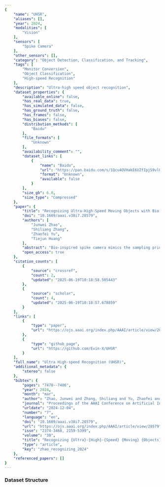 ```yaml
---
{
    "name": "UHSR",
    "aliases": [],
    "year": 2024,
    "modalities": [
        "Vision"
    ],
    "sensors": [
        "Spike Camera"
    ],
    "other_sensors": [],
    "category": "Object Detection, Classification, and Tracking",
    "tags": [
        "Monitor Conversion",
        "Object Classification",
        "High-speed Recognition"
    ],
    "description": "Ultra-high speed object recognition",
    "dataset_properties": {
        "available_online": false,
        "has_real_data": true,
        "has_simulated_data": false,
        "has_ground_truth": false,
        "has_frames": false,
        "has_biases": false,
        "distribution_methods": [
            "Baidu"
        ],
        "file_formats": [
            "Unknown"
        ],
        "availability_comment": "",
        "dataset_links": [
            {
                "name": "Baidu",
                "url": "https://pan.baidu.com/s/1Qcu4OVHakE6VZfIpjS9vlQ?pwd=asin",
                "format": "Unknown",
                "available": false
            }
        ],
        "size_gb": 6.0,
        "size_type": "Compressed"
    },
    "paper": {
        "title": "Recognizing Ultra-High-Speed Moving Objects with Bio-Inspired Spike Camera",
        "doi": "10.1609/aaai.v38i7.28579",
        "authors": [
            "Junwei Zhao",
            "Shiliang Zhang",
            "Zhaofei Yu",
            "Tiejun Huang"
        ],
        "abstract": "Bio-inspired spike camera mimics the sampling principle of primate fovea. It presents high temporal resolution and dynamic range, showing great promise in fast-moving object recognition. However, the physical limit of CMOS technology in spike cameras still hinders their capability of recognizing ultra-high-speed moving objects, e.g., extremely fast motions cause blur during the imaging process of spike cameras. This paper presents the first theoretical analysis for the causes of spiking motion blur and proposes a robust representation that addresses this issue through temporal-spatial context learning. The proposed method leverages multi-span feature aggregation to capture temporal cues and employs residual deformable convolution to model spatial correlation among neighbouring pixels. Additionally, this paper contributes an original real-captured spiking recognition dataset consisting of 12,000 ultra-high-speed (equivalent speed &gt; 500 km/h) moving objects. Experimental results show that the proposed method achieves 73.2% accuracy in recognizing 10 classes of ultra-high-speed moving objects, outperforming all existing spike-based recognition methods. Resources will be available at https://github.com/Evin-X/UHSR.",
        "open_access": true
    },
    "citation_counts": [
        {
            "source": "crossref",
            "count": 2,
            "updated": "2025-06-19T10:18:58.505443"
        },
        {
            "source": "scholar",
            "count": 4,
            "updated": "2025-06-19T10:18:57.678859"
        }
    ],
    "links": [
        {
            "type": "paper",
            "url": "https://ojs.aaai.org/index.php/AAAI/article/view/28579"
        },
        {
            "type": "github_page",
            "url": "https://github.com/Evin-X/UHSR"
        }
    ],
    "full_name": "Ultra High-speed Recognition (UHSR)",
    "additional_metadata": {
        "stereo": false
    },
    "bibtex": {
        "pages": "7478--7486",
        "year": 2024,
        "month": "mar",
        "author": "Zhao, Junwei and Zhang, Shiliang and Yu, Zhaofei and Huang, Tiejun",
        "journal": "Proceedings of the AAAI Conference on Artificial Intelligence",
        "urldate": "2024-12-04",
        "number": "7",
        "language": "en",
        "doi": "10.1609/aaai.v38i7.28579",
        "url": "https://ojs.aaai.org/index.php/AAAI/article/view/28579",
        "issn": "2374-3468, 2159-5399",
        "volume": "38",
        "title": "Recognizing {Ultra}-{High}-{Speed} {Moving} {Objects} with {Bio}-{Inspired} {Spike} {Camera}",
        "type": "article",
        "key": "zhao_recognizing_2024"
    },
    "referenced_papers": []
}
---
```


### Dataset Structure
